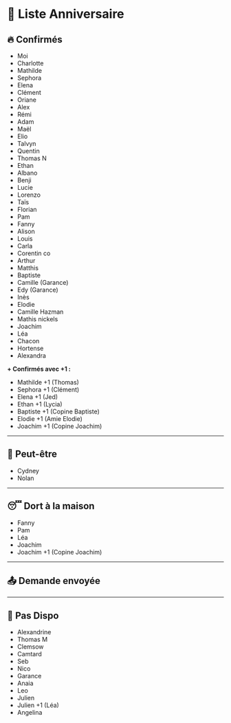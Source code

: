 # 🎉 Liste Anniversaire

## 🔥 Confirmés
- Moi  
- Charlotte  
- Mathilde  
- Sephora  
- Elena  
- Clément  
- Oriane  
- Alex  
- Rémi  
- Adam  
- Maël  
- Elio  
- Talvyn  
- Quentin  
- Thomas N  
- Ethan  
- Albano  
- Benji  
- Lucie  
- Lorenzo  
- Taïs  
- Florian  
- Pam  
- Fanny  
- Alison  
- Louis  
- Carla  
- Corentin co  
- Arthur  
- Matthis  
- Baptiste  
- Camille (Garance)
- Edy (Garance)
- Inès 
- Elodie 
- Camille Hazman
- Mathis nickels  
- Joachim
- Léa
- Chacon
- Hortense
- Alexandra

**+ Confirmés avec +1 :**
- Mathilde +1 (Thomas)  
- Sephora +1 (Clément)  
- Elena +1 (Jed)  
- Ethan +1  (Lycia)
- Baptiste +1 (Copine Baptiste)
- Elodie +1 (Amie Elodie)
- Joachim +1 (Copine Joachim)

---

## 🤔 Peut-être
- Cydney  
- Nolan

---

## 😴 Dort à la maison
- Fanny
- Pam
- Léa
- Joachim
- Joachim +1 (Copine Joachim)

---

## 📤 Demande envoyée

---

## 🚫 Pas Dispo  
- Alexandrine  
- Thomas M  
- Clemsow 
- Camtard  
- Seb  
- Nico  
- Garance  
- Anaia  
- Leo  
- Julien  
- Julien +1 (Léa)  
- Angelina 

